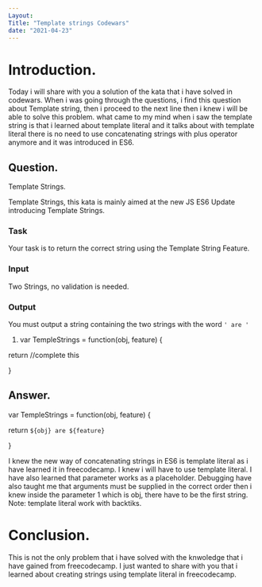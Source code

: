 ```yaml
---
Layout:
Title: "Template strings Codewars"
date: "2021-04-23"
---
```


# Introduction.

Today i will share with you a solution of the kata that i have solved in codewars. When i was going through the questions, i find this question about Template string, then i proceed to the next line then i knew i will be able to solve this problem. what came to my mind when i saw the template string is that i learned about template literal and it talks about with template literal there is no need to use concatenating strings with plus operator anymore and it was introduced in ES6.

## Question.

Template Strings.

Template Strings, this kata is mainly aimed at the new JS ES6 Update introducing Template Strings.

### Task

Your task is to return the correct string using the Template String Feature.

### Input

Two Strings, no validation is needed.

### Output

You must output a string containing the two strings with the word ```' are '```

1. var TempleStrings = function(obj, feature) {

  return //complete this

}

## Answer.

var TempleStrings = function(obj, feature) {

 return `${obj} are ${feature}`

}

I knew the new way of concatenating strings in ES6 is template literal as i have learned it in freecodecamp. I knew i will have to use template literal. I have also learned that parameter works as a placeholder. Debugging have also taught me that arguments must be supplied in the correct order then i knew inside the parameter 1 which is obj, there have to be the first string. Note: template literal work with backtiks.

# Conclusion.

This is not the only problem that i have solved with the knwoledge that i have gained from freecodecamp. I just wanted to share with you that i learned about creating strings using template literal in freecodecamp. 